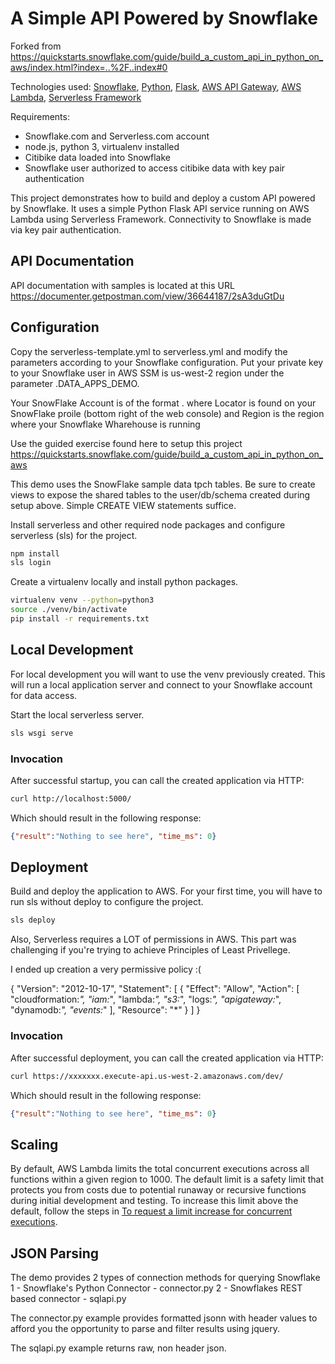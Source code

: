 
# A Simple API Powered by Snowflake
Forked from https://quickstarts.snowflake.com/guide/build_a_custom_api_in_python_on_aws/index.html?index=..%2F..index#0

Technologies used: [Snowflake](https://snowflake.com/), [Python](https://www.python.org/), [Flask](https://palletsprojects.com/p/flask/), [AWS API Gateway](https://aws.amazon.com/api-gateway/), [AWS Lambda](https://aws.amazon.com/lambda/), [Serverless Framework](https://www.serverless.com/)

Requirements: 
* Snowflake.com and Serverless.com account
* node.js, python 3, virtualenv installed
* Citibike data loaded into Snowflake
* Snowflake user authorized to access citibike data with key pair authentication

This project demonstrates how to build and deploy a custom API powered by Snowflake. It uses a simple Python Flask API service running on AWS Lambda using Serverless Framework. Connectivity to Snowflake is made via key pair authentication.

## API Documentation
API documentation with samples is located at this URL https://documenter.getpostman.com/view/36644187/2sA3duGtDu

## Configuration

Copy the serverless-template.yml to serverless.yml and modify the parameters according to your Snowflake configuration. Put your private key
to your Snowflake user in AWS SSM is us-west-2 region under the parameter <ACCOUNT>.DATA_APPS_DEMO.

Your SnowFlake Account is of the format <Locator>.<Region> where Locator is found on your SnowFlake proile (bottom right of the web console) and Region is the region where your Snowflake Wharehouse is running

Use the guided exercise found here to setup this project https://quickstarts.snowflake.com/guide/build_a_custom_api_in_python_on_aws

This demo uses the SnowFlake sample data tpch tables.  Be sure to create views to expose the shared tables to the user/db/schema created during setup above. Simple CREATE VIEW statements suffice. 

Install serverless and other required node packages and configure serverless (sls) for the project.

```bash
npm install
sls login
```

Create a virtualenv locally and install python packages.

```bash
virtualenv venv --python=python3
source ./venv/bin/activate
pip install -r requirements.txt
```

## Local Development

For local development you will want to use the venv previously created. This will run a local application server and connect to your Snowflake account for data access.

Start the local serverless server.

```bash
sls wsgi serve
```

### Invocation

After successful startup, you can call the created application via HTTP:

```bash
curl http://localhost:5000/
```

Which should result in the following response:

```json
{"result":"Nothing to see here", "time_ms": 0}
```

## Deployment

Build and deploy the application to AWS. For your first time, you will have to run sls without deploy to configure the project.

```bash
sls deploy
```

Also, Serverless requires a LOT of permissions in AWS. This part was challenging if you're trying to achieve Principles of Least Privellege.

I ended up creation a very permissive policy :( 
    
{
    "Version": "2012-10-17",
    "Statement": [
        {
            "Effect": "Allow",
            "Action": [
                "cloudformation:*",
                "iam:*",
                "lambda:*",
                "s3:*",
                "logs:*",
                "apigateway:*",
                "dynamodb:*",
                "events:*"
            ],
            "Resource": "*"
        }
    ]
}


### Invocation

After successful deployment, you can call the created application via HTTP:

```bash
curl https://xxxxxxx.execute-api.us-west-2.amazonaws.com/dev/
```

Which should result in the following response:

```json
{"result":"Nothing to see here", "time_ms": 0}
```

## Scaling

By default, AWS Lambda limits the total concurrent executions across all functions within a given region to 1000. The default limit is a safety limit that protects you from costs due to potential runaway or recursive functions during initial development and testing. To increase this limit above the default, follow the steps in [To request a limit increase for concurrent executions](http://docs.aws.amazon.com/lambda/latest/dg/concurrent-executions.html#increase-concurrent-executions-limit).


## JSON Parsing
The demo provides 2 types of connection methods for querying Snowflake
1 - Snowflake's Python Connector - connector.py
2 - Snowflakes REST based connector - sqlapi.py

The connector.py example provides formatted jsonn with header values to afford you the opportunity to parse and filter results using jquery. 

The sqlapi.py example returns raw, non header json. 
